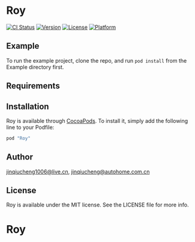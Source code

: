 # Roy

[![CI Status](http://img.shields.io/travis/jinqiucheng1006@live.cn/Roy.svg?style=flat)](https://travis-ci.org/jinqiucheng1006@live.cn/Roy)
[![Version](https://img.shields.io/cocoapods/v/Roy.svg?style=flat)](http://cocoapods.org/pods/Roy)
[![License](https://img.shields.io/cocoapods/l/Roy.svg?style=flat)](http://cocoapods.org/pods/Roy)
[![Platform](https://img.shields.io/cocoapods/p/Roy.svg?style=flat)](http://cocoapods.org/pods/Roy)

## Example

To run the example project, clone the repo, and run `pod install` from the Example directory first.

## Requirements

## Installation

Roy is available through [CocoaPods](http://cocoapods.org). To install
it, simply add the following line to your Podfile:

```ruby
pod "Roy"
```

## Author

jinqiucheng1006@live.cn, jinqiucheng@autohome.com.cn

## License

Roy is available under the MIT license. See the LICENSE file for more info.
# Roy

